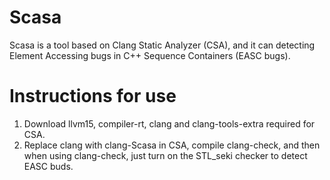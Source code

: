 # Scasa
  Scasa is a tool based on Clang Static Analyzer (CSA), and it can detecting Element Accessing bugs in C++ Sequence Containers (EASC bugs).

# Instructions for use
  1. Download llvm15, compiler-rt, clang and clang-tools-extra required for CSA.
  2. Replace clang with clang-Scasa in CSA, compile clang-check, and then when using clang-check, just turn on the STL_seki checker to detect EASC buds.
    
  
